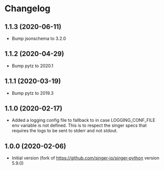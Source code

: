 # Changelog

## 1.1.3 (2020-06-11)
  * Bump jsonschema to 3.2.0

## 1.1.2 (2020-04-29)
  * Bump pytz to 2020.1

## 1.1.1 (2020-03-19)
  * Bump pytz to 2019.3

## 1.1.0 (2020-02-17)
  * Added a logging config file to fallback to in case LOGGING_CONF_FILE env variable is not defined. This is to 
  respect the singer specs that requires the logs to be sent to stderr and not stdout.

## 1.0.0 (2020-02-06)
  * Initial version (fork of https://github.com/singer-io/singer-python version 5.9.0)
